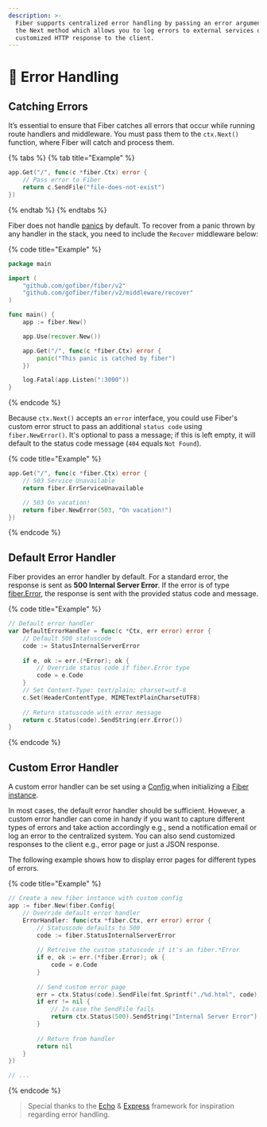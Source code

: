 ```yaml
---
description: >-
  Fiber supports centralized error handling by passing an error argument into
  the Next method which allows you to log errors to external services or send a
  customized HTTP response to the client.
---
```


# 🐛 Error Handling

## Catching Errors

It’s essential to ensure that Fiber catches all errors that occur while running route handlers and middleware. You must pass them to the `ctx.Next()` function, where Fiber will catch and process them.

{% tabs %}
{% tab title="Example" %}
```go
app.Get("/", func(c *fiber.Ctx) error {
    // Pass error to Fiber
    return c.SendFile("file-does-not-exist")
})
```
{% endtab %}
{% endtabs %}

Fiber does not handle [panics](https://blog.golang.org/defer-panic-and-recover) by default. To recover from a panic thrown by any handler in the stack, you need to include the `Recover` middleware below:

{% code title="Example" %}
```go
package main

import (
    "github.com/gofiber/fiber/v2"
    "github.com/gofiber/fiber/v2/middleware/recover"
)

func main() {
    app := fiber.New()

    app.Use(recover.New())

    app.Get("/", func(c *fiber.Ctx) error {
        panic("This panic is catched by fiber")
    })

    log.Fatal(app.Listen(":3000"))
}
```
{% endcode %}

Because `ctx.Next()` accepts an `error` interface, you could use Fiber's custom error struct to pass an additional `status code` using `fiber.NewError()`. It's optional to pass a message; if this is left empty, it will default to the status code message \(`404` equals `Not Found`\).

{% code title="Example" %}
```go
app.Get("/", func(c *fiber.Ctx) error {
    // 503 Service Unavailable
    return fiber.ErrServiceUnavailable

    // 503 On vacation!
    return fiber.NewError(503, "On vacation!")
})
```
{% endcode %}

## Default Error Handler

Fiber provides an error handler by default. For a standard error, the response is sent as **500 Internal Server Error**. If the error is of type [fiber.Error](https://godoc.org/github.com/gofiber/fiber#Error), the response is sent with the provided status code and message.

{% code title="Example" %}
```go
// Default error handler
var DefaultErrorHandler = func(c *Ctx, err error) error {
	// Default 500 statuscode
	code := StatusInternalServerError
	
	if e, ok := err.(*Error); ok {
		// Override status code if fiber.Error type
		code = e.Code
	}
	// Set Content-Type: text/plain; charset=utf-8
	c.Set(HeaderContentType, MIMETextPlainCharsetUTF8)
	
	// Return statuscode with error message
	return c.Status(code).SendString(err.Error())
}
```
{% endcode %}

## Custom Error Handler

A custom error handler can be set using a [Config ](fiber.md#config)when initializing a [Fiber instance](fiber.md#new).

In most cases, the default error handler should be sufficient. However, a custom error handler can come in handy if you want to capture different types of errors and take action accordingly e.g., send a notification email or log an error to the centralized system. You can also send customized responses to the client e.g., error page or just a JSON response.

The following example shows how to display error pages for different types of errors.

{% code title="Example" %}
```go
// Create a new fiber instance with custom config
app := fiber.New(fiber.Config{
    // Override default error handler
    ErrorHandler: func(ctx *fiber.Ctx, err error) error {
        // Statuscode defaults to 500
        code := fiber.StatusInternalServerError
    
        // Retreive the custom statuscode if it's an fiber.*Error
        if e, ok := err.(*fiber.Error); ok {
            code = e.Code
        }
    
        // Send custom error page
        err = ctx.Status(code).SendFile(fmt.Sprintf("./%d.html", code))
        if err != nil {
            // In case the SendFile fails
            return ctx.Status(500).SendString("Internal Server Error")
        }
        
        // Return from handler
        return nil
    }
})

// ...
```
{% endcode %}

> Special thanks to the [Echo](https://echo.labstack.com/) & [Express](https://expressjs.com/) framework for inspiration regarding error handling.

